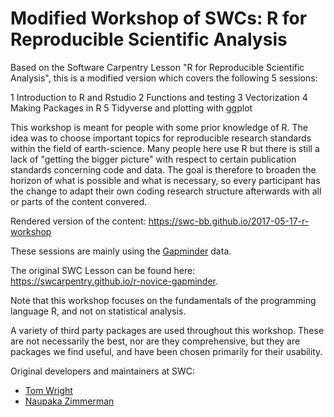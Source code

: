 Modified Workshop of SWCs: R for Reproducible Scientific Analysis
======================================

Based on the Software Carpentry Lesson "R for Reproducible Scientific Analysis", this is a modified version which covers the following 5 sessions:

1 Introduction to R and Rstudio
2 Functions and testing
3 Vectorization
4 Making Packages in R
5 Tidyverse and plotting with ggplot

This workshop is meant for people with some prior knowledge of R.
The idea was to choose important topics for reproducible research standards within the field of earth-science.
Many people here use R but there is still a lack of "getting the bigger picture" with respect to certain publication standards concerning code and data.
The goal is therefore to broaden the horizon of what is possible and what is necessary, so every participant
has the change to adapt their own coding research structure afterwards with all or parts of the content convered.

Rendered version of the content: <https://swc-bb.github.io/2017-05-17-r-workshop>

These sessions are mainly using the [Gapminder][gapminder] data.

The original SWC Lesson can be found here: <https://swcarpentry.github.io/r-novice-gapminder>.

Note that this workshop focuses on the fundamentals of the programming
language R, and not on statistical analysis.

A variety of third party packages are used throughout this workshop. These
are not necessarily the best, nor are they comprehensive, but they are 
packages we find useful, and have been chosen primarily for their 
usability.

Original developers and maintainers at SWC:

* [Tom Wright][wright_tom]
* [Naupaka Zimmerman][zimmerman_naupaka]

[gapminder]: http://www.gapminder.org/
[wright_tom]: http://software-carpentry.org/team/#wright_thomas
[zimmerman_naupaka]: http://software-carpentry.org/team/#zimmerman_naupaka

